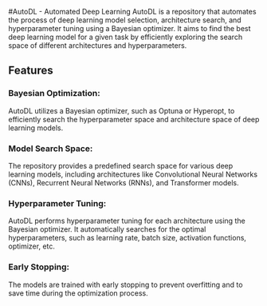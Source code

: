 #AutoDL - Automated Deep Learning
AutoDL is a repository that automates the process of deep learning model selection, architecture search, and hyperparameter tuning using a Bayesian optimizer. It aims to find the best deep learning model for a given task by efficiently exploring the search space of different architectures and hyperparameters.

## Features
### Bayesian Optimization: 
AutoDL utilizes a Bayesian optimizer, such as Optuna or Hyperopt, to efficiently search the hyperparameter space and architecture space of deep learning models.

### Model Search Space: 
The repository provides a predefined search space for various deep learning models, including architectures like Convolutional Neural Networks (CNNs), Recurrent Neural Networks (RNNs), and Transformer models.

### Hyperparameter Tuning: 
AutoDL performs hyperparameter tuning for each architecture using the Bayesian optimizer. It automatically searches for the optimal hyperparameters, such as learning rate, batch size, activation functions, optimizer, etc.

### Early Stopping: 
The models are trained with early stopping to prevent overfitting and to save time during the optimization process.
